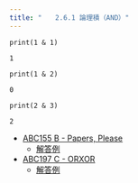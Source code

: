 ```yaml
---
title: "　　2.6.1 論理積（AND）"
---
```


```python:サンプルコード
print(1 & 1)
```

```text:実行結果
1
```

```python:サンプルコード
print(1 & 2)
```

```text:実行結果
0
```

```python:サンプルコード
print(2 & 3)
```

```text:実行結果
2
```

- [ABC155 B - Papers, Please](https://atcoder.jp/contests/abc155/tasks/abc155_b)
    - [解答例](https://atcoder.jp/contests/abc155/submissions/15395327)
- [ABC197 C - ORXOR](https://atcoder.jp/contests/abc197/tasks/abc197_c)
    - [解答例](https://atcoder.jp/contests/abc197/submissions/30621095)